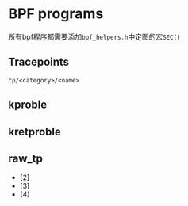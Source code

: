 # BPF programs
所有bpf程序都需要添加`bpf_helpers.h`中定图的宏`SEC()`


## Tracepoints
`tp/<category>/<name>`
## kproble
## kretproble
## raw_tp

- [2]
- [3]
- [4]


